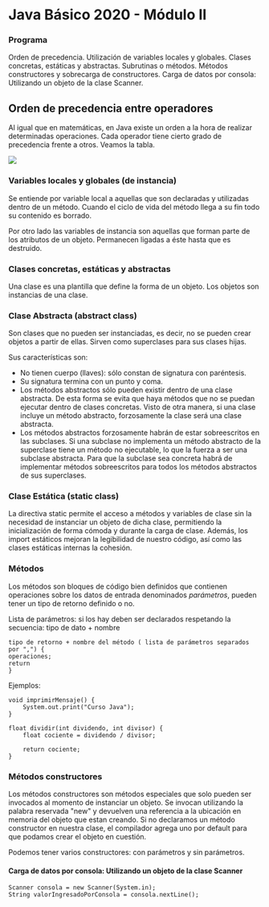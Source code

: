 # Java Básico 2020 - Módulo II

### Programa
Orden de precedencia. Utilización de variables locales y globales. Clases concretas, estáticas y abstractas. 
Subrutinas o métodos. Métodos constructores y sobrecarga de constructores.
Carga de datos por consola: Utilizando un objeto de la clase Scanner.

## Orden de precedencia entre operadores
Al igual que en matemáticas, en Java existe un orden a la hora de realizar determinadas operaciones. Cada operador
tiene cierto grado de precedencia frente a otros. Veamos la tabla.

<img src="./imagenes/precedencia.png">

### Variables locales y globales (de instancia) 
Se entiende por variable local a aquellas que son declaradas y utilizadas dentro de un método. Cuando el ciclo de vida del 
método llega a su fin todo su contenido es borrado.

Por otro lado las variables de instancia son aquellas que forman parte de los atributos de un objeto. Permanecen ligadas a éste
hasta que es destruido.

### Clases concretas, estáticas y abstractas

Una clase es una plantilla que define la forma de un objeto. Los objetos son instancias de una clase.

### Clase Abstracta (abstract class)

Son clases que no pueden ser instanciadas, es decir, no se pueden crear objetos a partir de ellas. Sirven como superclases para sus clases hijas.

Sus características son:
 - No tienen cuerpo (llaves): sólo constan de signatura con paréntesis.
 - Su signatura termina con un punto y coma.
 - Los métodos abstractos sólo pueden existir dentro de una clase abstracta. De esta forma se evita que haya métodos que no se puedan ejecutar dentro de clases concretas. Visto de otra manera, si una clase incluye un método abstracto, forzosamente la clase será una clase abstracta.
 - Los métodos abstractos forzosamente habrán de estar sobreescritos en las subclases. Si una subclase no implementa un método abstracto de la superclase tiene un método no ejecutable, lo que la fuerza a ser una subclase abstracta. Para que la subclase sea concreta habrá de implementar métodos sobreescritos para todos los métodos abstractos de sus superclases.

### Clase Estática (static class)

La directiva static permite el acceso a métodos y variables de clase sin la necesidad de instanciar un objeto de dicha clase, permitiendo la inicialización de forma cómoda y durante la carga de clase. Además, los import estáticos mejoran la legibilidad de nuestro código, así como las clases estáticas internas la cohesión. 

### Métodos
Los métodos son bloques de código bien definidos que contienen operaciones sobre los datos de entrada denominados *parámetros*, pueden tener un tipo de retorno definido o no.

Lista de parámetros: si los hay deben ser declarados respetando la secuencia: tipo de dato + nombre

    tipo de retorno + nombre del método ( lista de parámetros separados por ",") { 
    operaciones;
    return 
    }

Ejemplos:

    void imprimirMensaje() {
        System.out.print("Curso Java");
    }
    
    float dividir(int dividendo, int divisor) {
        float cociente = dividendo / divisor;
        
        return cociente;
    } 

### Métodos constructores
Los métodos constructores son métodos especiales que solo pueden ser invocados al momento de instanciar un objeto. 
Se invocan utilizando la palabra reservada "new" y devuelven una referencia a la ubicación en memoria del objeto que estan
creando. Si no declaramos un método constructor en nuestra clase, el compilador agrega uno por default para que podamos crear
el objeto en cuestión.

Podemos tener varios constructores: con parámetros y sin parámetros.

#### Carga de datos por consola: Utilizando un objeto de la clase Scanner

    Scanner consola = new Scanner(System.in);
    String valorIngresadoPorConsola = consola.nextLine();  
